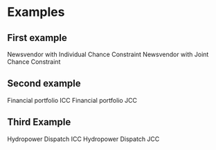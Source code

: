 # Examples

## First example

Newsvendor with Individual Chance Constraint
Newsvendor with Joint Chance Constraint

## Second example

Financial portfolio ICC
Financial portfolio JCC

## Third Example

Hydropower Dispatch ICC
Hydropower Dispatch JCC